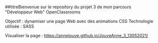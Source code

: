 ##titreBienvenue sur le repository du projet 3 de mon parcours "Développeur Web" OpenClassrooms

Objectif : dynamiser une page Web avec des animations CSS
Technologie utilisée : SASS

Visualiser la page : https://annejouve.github.io/JouveAnne_3_13052021/